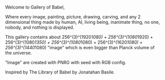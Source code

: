 Welcome to Gallery of Babel,

Where every image, painting, picture, drawing, carving, and any 2 dimensional thing made by human, AI, living being, inanimate thing, no one, nobody, and nothing is displayed.

This gallery contains about 256^(3)^(1920*1080) + 256^(3)^(1080*1920) + 256^(3)^(1080*1350) + 256^(3)^(1080*1080) + 256^(3)^(1620*1080) + 256^(3)^(1440*1080) "image" which is even bigger than Planck volume of the universe.

"Image" are created with PNRG with seed with RGB config.

Inspired by The Library of Babel by Jonatahan Basile.